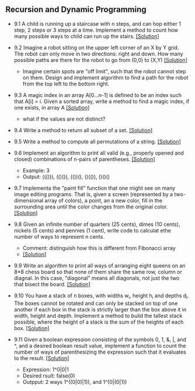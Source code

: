 ## Recursion and Dynamic Programming

- 9.1 A child is running up a staircase with n steps, and can hop either 1 step, 2 steps or 3 steps at a time. Implement a method to count how many possible ways to child can run up the stairs. [[Solution]](../code/9.1.java)

- 9.2 Imagine a robot sitting on the upper left corner of an X by Y grid. The robot can only move in two directions: right and down. How many possible paths are there for the robot to go from (0,0) to (X,Y) [[Solution]](../code/9.2.java)
  - Imagine certain spots are "off limit", such that the robot cannot step on them. Design and implement algorithm to find a path for the robot from the top left to the bottom right.

- 9.3 A magic index in an array A[0...n-1] is defined to be an index such that A[i] = i. Given a sorted array, write a method to find a magic index, if one exists, in array A [[Solution]](../code/9.3.java)
  - what if the values are not distinct?

- 9.4 Write a method to return all subset of a set. [[Solution]](https://github.com/hxwang/Leetcode/blob/master/code/Subsets.java)

- 9.5 Write a method to compute all permutations of a string. [[Solution]](https://github.com/hxwang/Leetcode/blob/master/code/Permutations.java)

- 9.6 Implement an algorithm to print all valid (e.g., properly opened and closed) combinations of n-pairs of parentheses. [[Solution]](https://github.com/hxwang/Leetcode/blob/master/code/Generate-Parentheses.java)
  - Example: 3
  - Output: ((())), (()()), (())(), ()(()), ()()()

- 9.7 Implementa the "paint fill" function that one might see on many image editing programs. That is, given a screen (represented by a two-dimensional array of colors), a point, an a new color, fill in the surrounding area until the color changes from the original color.  [[Solution]](../code/9.7.java)

- 9.8 Given an infinite number of quarters (25 cents), dimes (10 cents), nickels (5 cents) and pennies (1 cent), write code to calculat ethe number of ways to represent n cents.
  - Comment: distinguish how this is different from Fibonacci array
  - [[Solution]](../code/9.8.java)

- 9.9 Write an algorithm to print all ways of arranging eight queens on an 8*8 chess board so that none of them share the same row, column or diagnal. In this case, "diagonal" means all diagonals, not just the two that bisect the board. [[Solution]](https://github.com/hxwang/Leetcode/blob/master/code/N-Queens.java)

- 9.10 You have a stack of n boxes, with widths w<sub>i</sub>, height h<sub>i</sub> and depths d<sub>i</sub>. The boxes cannot be rotated and can only be stacked on top of one another if each box in the stack is strictly larger than the box above it in width, height and depth. Implement a method to build the tallest stack possible, where the height of a stack is the sum of the heights of each box. [[Solution]](../code/9.10.java)

- 9.11 Given a boolean expression consisting of the symbols 0, 1, &, |, and ^, and a desired boolean result value, implement a function to count the number of ways of parenthesizing the expression such that it evaluates to the result. [[Solution]](../code/9.11.java)
  - Expression: 1^0|0|1
  - Desired rsult: false(0)
  - Outpput: 2 ways 1^((0|0)|1)), and 1^(0|(0|1))

